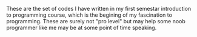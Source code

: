 These are the set of codes I have written in my first semestar introduction to programming course, which is the begining of my fascination to programming. These are surely not "pro level" but may 
help some noob programmer like me may be at some point of time speaking.
